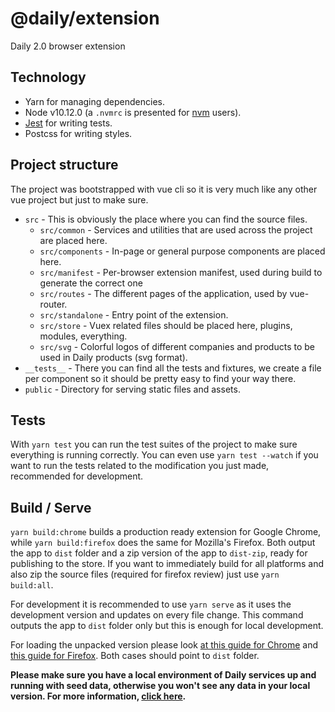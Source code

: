 # @daily/extension

Daily 2.0 browser extension

## Technology

* Yarn for managing dependencies.
* Node v10.12.0 (a `.nvmrc` is presented for [nvm](https://github.com/nvm-sh/nvm) users).
* [Jest](https://jestjs.io/) for writing tests.
* Postcss for writing styles.

## Project structure

The project was bootstrapped with vue cli so it is very much like any other vue project but just to make sure.
* `src` - This is obviously the place where you can find the source files.
  * `src/common` - Services and utilities that are used across the project are placed here.
  * `src/components` - In-page or general purpose components are placed here.
  * `src/manifest` - Per-browser extension manifest, used during build to generate the correct one
  * `src/routes` - The different pages of the application, used by vue-router.
  * `src/standalone` - Entry point of the extension.
  * `src/store` - Vuex related files should be placed here, plugins, modules, everything.
  * `src/svg` - Colorful logos of different companies and products to be used in Daily products (svg format).
* `__tests__` - There you can find all the tests and fixtures, we create a file per component so it should be pretty easy to find your way there.
* `public` - Directory for serving static files and assets.

## Tests

With `yarn test` you can run the test suites of the project to make sure everything is running correctly.
You can even use `yarn test --watch` if you want to run the tests related to the modification you just made, recommended for development.

## Build / Serve

`yarn build:chrome` builds a production ready extension for Google Chrome, while `yarn build:firefox` does the same for Mozilla's Firefox. Both output the app to `dist` folder and a zip version of the app to `dist-zip`, ready for publishing to the store. If you want to immediately build for all platforms and also zip the source files (required for firefox review) just use `yarn build:all`.

For development it is recommended to use `yarn serve` as it uses the development version and updates on every file change. This command outputs the app to `dist` folder only but this is enough for local development.

For loading the unpacked version please look [at this guide for Chrome](https://developer.chrome.com/extensions/getstarted) and [this guide for Firefox](https://developer.mozilla.org/en-US/docs/Mozilla/Add-ons/WebExtensions/Temporary_Installation_in_Firefox). Both cases should point to `dist` folder.

**Please make sure you have a local environment of Daily services up and running with seed data, otherwise you won't see any data in your local version. For more information, [click here](https://github.com/dailynowco/daily#setting-up-local-environment).**
